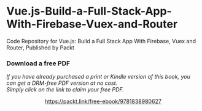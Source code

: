 # Vue.js-Build-a-Full-Stack-App-With-Firebase-Vuex-and-Router
Code Repository for Vue.js: Build a Full Stack App With Firebase, Vuex and Router, Published by Packt
### Download a free PDF

 <i>If you have already purchased a print or Kindle version of this book, you can get a DRM-free PDF version at no cost.<br>Simply click on the link to claim your free PDF.</i>
<p align="center"> <a href="https://packt.link/free-ebook/9781838980627">https://packt.link/free-ebook/9781838980627 </a> </p>